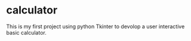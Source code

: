 # calculator

This is my first project using python Tkinter to devolop a user interactive basic calculator.
